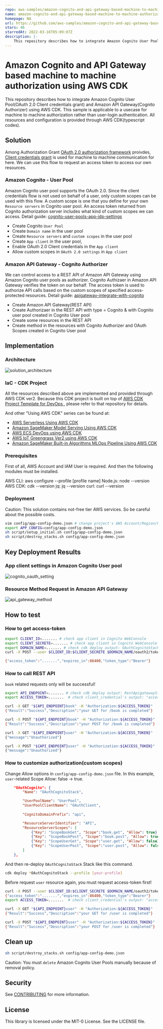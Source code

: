 ```yaml
---
repo: aws-samples/amazon-cognito-and-api-gateway-based-machine-to-machine-authorization-using-aws-cdk
name: amazon-cognito-and-api-gateway-based-machine-to-machine-authorization-using-aws-cdk
homepage: NA
url: https://github.com/aws-samples/amazon-cognito-and-api-gateway-based-machine-to-machine-authorization-using-aws-cdk
stars: 46
starredAt: 2022-03-16T05:09:07Z
description: |-
    This repository describes how to integrate Amazon Cognito User Pool(OAuth 2.0 Client credentials grant) and Amazon API Gateway(Cognito Authorizer) using AWS CDK.
---
```


# Amazon Cognito and API Gateway based machine to machine authorization using AWS CDK

 This repository describes how to integrate Amazon Cognito User Pool(OAuth 2.0 Client credentials grant) and Amazon API Gateway(Cognito Authorizer) using AWS CDK. This sample is applicable to a usecase for machine to machine authorization rather than user-login authentication. All resources and configuration is provided through AWS CDK(typescript codes).

## Solution

Among Authorization Grant [OAuth 2.0 authorization framework](https://datatracker.ietf.org/doc/html/rfc6749) proivdes, [Client credentials grant](https://datatracker.ietf.org/doc/html/rfc6749#section-1.3.4) is used for machine to machine communication for here. We can use this flow to request an access token to access our own resources.

### Amazon Cognito - User Pool

Amazon Cognito user pool supports the OAuth 2.0. Since the client credentials flow is not used on behalf of a user, only custom scopes can be used with this flow. A custom scope is one that you define for your own ```Resource servers``` in Cognito user pool. An access token returned from Cognito authorization server includes what kind of custom scopes we can access. Detail guide: [cognito-user-pools-app-idp-settings](https://docs.aws.amazon.com/cognito/latest/developerguide/cognito-user-pools-app-idp-settings.html)

- Create Cognito ```User Pool```
- Create ```Domain name``` in the user pool
- Create ```Resource servers``` and ```custom scopes``` in the user pool
- Create ```App client``` in the user pool,
- Enable OAuth 2.0 Client credentials in the ```App client```
- Allow custom scopes in ```OAuth 2.0 settings``` in ```App client```

### Amazon API Gateway - Cognito Authorizer

We can control access to a REST API of Amazon API Gateway using Amazon Cognito user pools as authorizer. Cognito Authizaer in Amazon API Gateway verifies the token on our behalf. The access token is used to authorize API calls based on the custom scopes of specified access-protected resources. Detail guide: [apigateway-integrate-with-cognito](https://docs.aws.amazon.com/apigateway/latest/developerguide/apigateway-integrate-with-cognito.html)

- Create Amazon API Gateway(REST API)
- Create Authorizaer in the REST API with type = Cognito & with Cognito user pool created in Cognito User pool
- Create some resources in the REST API
- Create method in the resources with Cognito Authorizer and OAuth Scopes created in Cognito User pool

## Implementation

### Architecture

![solution_architecture](docs/asset/solution_architecture.png)

### IaC - CDK Project

All the resources described above are implemented and provided through AWS CDK ver2. Because this CDK project is built on top of [AWS CDK Project Template for DevOps
](https://github.com/aws-samples/aws-cdk-project-template-for-devops), please refer to that repository for details.

 And other "Using AWS CDK" series can be found at:

- [AWS Serverless Using AWS CDK](https://github.com/aws-samples/aws-serverless-using-aws-cdk)
- [Amazon SageMaker Model Serving Using AWS CDK](https://github.com/aws-samples/amazon-sagemaker-model-serving-using-aws-cdk)
- [AWS ECS DevOps using AWS CDK](https://github.com/aws-samples/aws-iot-greengrass-v2-using-aws-cdk](https://github.com/aws-samples/aws-ecs-devops-using-aws-cdk))
- [AWS IoT Greengrass Ver2 using AWS CDK](https://github.com/aws-samples/aws-iot-greengrass-v2-using-aws-cdk)
- [Amazon SageMaker Built-in Algorithms MLOps Pipeline Using AWS CDK](https://github.com/aws-samples/amazon-sagemaker-built-in-algorithms-mlops-pipeline-using-aws-cdk)

### Prerequisites

First of all, AWS Account and IAM User is required. And then the following modules must be installed.

AWS CLI: aws configure --profile [profile name]
Node.js: node --version
AWS CDK: cdk --version
jq: jq --version
curl: curl --version

### Deployment

Caution: This solution contains not-free tier AWS services. So be careful about the possible costs.

```bash
vim config/app-config-demo.json # change project's AWS Account/Region/Profile
export APP_CONFIG=config/app-config-demo.json
sh script/setup_initial.sh config/app-config-demo.json
sh script/destroy_stacks.sh config/app-config-demo.json
```

## Key Deployment Results

### App client settings in Amazon Cognito User pool

![cognito_oauth_setting](docs/asset/cognito_oauth_setting.png)

### Resource Method Request in Amazon API Gateway

![api_gateway_method](docs/asseet/../asset/api_gateway_method.png)

## How to test

### How to get access-token

```bash
export CLIENT_ID=....... # check app client in Cognito WebConsole
export CLIENT_SECRETE=....... # check app client in Cognito WebConsole
export DOMAIN_NAME=....... # check cdk deploy output: OAuthCognitoStack.OutputCognitoUserPoolDomainName
curl -X POST --user $CLIENT_ID:$CLIENT_SECRETE $DOMAIN_NAME/oauth2/token?grant_type=client_credentials -H "Content-Type: application/x-www-form-urlencoded" 

{"access_token":".......","expires_in":86400,"token_type":"Bearer"}
```

### How to call REST API

```book``` related requests only will be successful!

```bash
export API_ENDPOINT=....... # check cdk deploy output: RestApigatewayStack.RESTAPIsEndpoint
export ACCESS_TOKEN=.......  # check client_credential's output: "access_token":"......."

curl -X GET "${API_ENDPOINT}book" -H "Authorization:${ACCESS_TOKEN}"
{"Result":"Success","Description":"your GET for /book is completed"}

curl -X POST "${API_ENDPOINT}book" -H "Authorization:${ACCESS_TOKEN}"
{"Result":"Success","Description":"your POST for /book is completed"}

curl -X GET "${API_ENDPOINT}user" -H "Authorization:${ACCESS_TOKEN}"
{"message":"Unauthorized"}

curl -X POST "${API_ENDPOINT}user" -H "Authorization:${ACCESS_TOKEN}"
{"message":"Unauthorized"}
```

### How to customize authorization(custom scopes)

Change Allow options in ```config/app-config-demo.json``` file. In this example, ```user```-related Scope Allow: false -> true.

```json
    "OAuthCognito": {
        "Name": "OAuthCognitoStack",

        "UserPoolName": "UserPool",
        "UserPoolClientName": "OAuthClient",
        
        "CognitoDomainPrefix": "api",

        "ResourceServerIdentifier": "API",
        "ResourceServerScopes": [
            {"Key": "ScopeBookGet", "Scope":"book.get", "Allow": true},
            {"Key": "ScopeBookPost", "Scope":"book.post", "Allow": true},
            {"Key": "ScopeUserGet", "Scope":"user.get", "Allow": false},
            {"Key": "ScopeUserPost", "Scope":"user.post", "Allow": false}
        ]
    },
```

 And then re-deploy ```OAuthCognitoStack``` Stack like this command.

```bash
cdk deploy *OAuthCognitoStack --profile [your-profile]
```

Before request ```user``` resource again, you must request access-token first!

```bash
curl -X POST --user $CLIENT_ID:$CLIENT_SECRETE $DOMAIN_NAME/oauth2/token?grant_type=client_credentials -H "Content-Type: application/x-www-form-urlencoded" 
{"access_token":".......","expires_in":86400,"token_type":"Bearer"}
export ACCESS_TOKEN=.......  # check client_credential's output: "access_token":"......."

curl -X GET "${API_ENDPOINT}user" -H "Authorization:${ACCESS_TOKEN}"
{"Result":"Success","Description":"your GET for /user is completed"}

curl -X POST "${API_ENDPOINT}user" -H "Authorization:${ACCESS_TOKEN}"
{"Result":"Success","Description":"your POST for /user is completed"}
```

## Clean up

```bash
sh script/destroy_stacks.sh config/app-config-demo.json
```

Caution: You must ```delete``` Amazon Cognito User Pools manually because of removal policy.

## Security

See [CONTRIBUTING](CONTRIBUTING.md#security-issue-notifications) for more information.

## License

This library is licensed under the MIT-0 License. See the LICENSE file.


